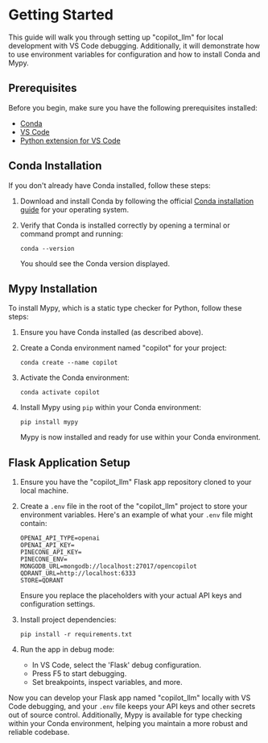 # Getting Started 

This guide will walk you through setting up "copilot_llm" for local development with VS Code debugging. Additionally, it will demonstrate how to use environment variables for configuration and how to install Conda and Mypy.

## Prerequisites
Before you begin, make sure you have the following prerequisites installed:

- [Conda](https://docs.conda.io/projects/conda/en/latest/user-guide/install/index.html)
- [VS Code](https://code.visualstudio.com/download)
- [Python extension for VS Code](https://marketplace.visualstudio.com/items?itemName=ms-python.python)

## Conda Installation

If you don't already have Conda installed, follow these steps:

1. Download and install Conda by following the official [Conda installation guide](https://docs.conda.io/projects/conda/en/latest/user-guide/install/index.html) for your operating system.

2. Verify that Conda is installed correctly by opening a terminal or command prompt and running:

   ```shell
   conda --version
   ```

   You should see the Conda version displayed.

## Mypy Installation

To install Mypy, which is a static type checker for Python, follow these steps:

1. Ensure you have Conda installed (as described above).

2. Create a Conda environment named "copilot" for your project:

   ```shell
   conda create --name copilot
   ```

3. Activate the Conda environment:

   ```shell
   conda activate copilot
   ```

4. Install Mypy using `pip` within your Conda environment:

   ```shell
   pip install mypy
   ```

   Mypy is now installed and ready for use within your Conda environment.

## Flask Application Setup

1. Ensure you have the "copilot_llm" Flask app repository cloned to your local machine.

2. Create a `.env` file in the root of the "copilot_llm" project to store your environment variables. Here's an example of what your `.env` file might contain:

   ```shell
   OPENAI_API_TYPE=openai
   OPENAI_API_KEY=
   PINECONE_API_KEY=
   PINECONE_ENV=
   MONGODB_URL=mongodb://localhost:27017/opencopilot
   QDRANT_URL=http://localhost:6333  
   STORE=QDRANT
   ```

   Ensure you replace the placeholders with your actual API keys and configuration settings.

3. Install project dependencies:

   ```shell
   pip install -r requirements.txt 
   ```

4. Run the app in debug mode:

   - In VS Code, select the 'Flask' debug configuration.
   - Press F5 to start debugging.
   - Set breakpoints, inspect variables, and more.

Now you can develop your Flask app named "copilot_llm" locally with VS Code debugging, and your `.env` file keeps your API keys and other secrets out of source control. Additionally, Mypy is available for type checking within your Conda environment, helping you maintain a more robust and reliable codebase.